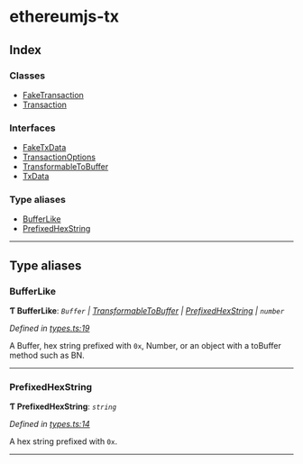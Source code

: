 # ethereumjs-tx

## Index

### Classes

- [FakeTransaction](classes/faketransaction.md)
- [Transaction](classes/transaction.md)

### Interfaces

- [FakeTxData](interfaces/faketxdata.md)
- [TransactionOptions](interfaces/transactionoptions.md)
- [TransformableToBuffer](interfaces/transformabletobuffer.md)
- [TxData](interfaces/txdata.md)

### Type aliases

- [BufferLike](#bufferlike)
- [PrefixedHexString](#prefixedhexstring)

---

## Type aliases

<a id="bufferlike"></a>

### BufferLike

**Ƭ BufferLike**: _`Buffer` \| [TransformableToBuffer](interfaces/transformabletobuffer.md) \| [PrefixedHexString](#prefixedhexstring) \| `number`_

_Defined in [types.ts:19](https://github.com/ethereumjs/ethereumjs-tx/blob/5b72ca6/src/types.ts#L19)_

A Buffer, hex string prefixed with `0x`, Number, or an object with a toBuffer method such as BN.

---

<a id="prefixedhexstring"></a>

### PrefixedHexString

**Ƭ PrefixedHexString**: _`string`_

_Defined in [types.ts:14](https://github.com/ethereumjs/ethereumjs-tx/blob/5b72ca6/src/types.ts#L14)_

A hex string prefixed with `0x`.

---
